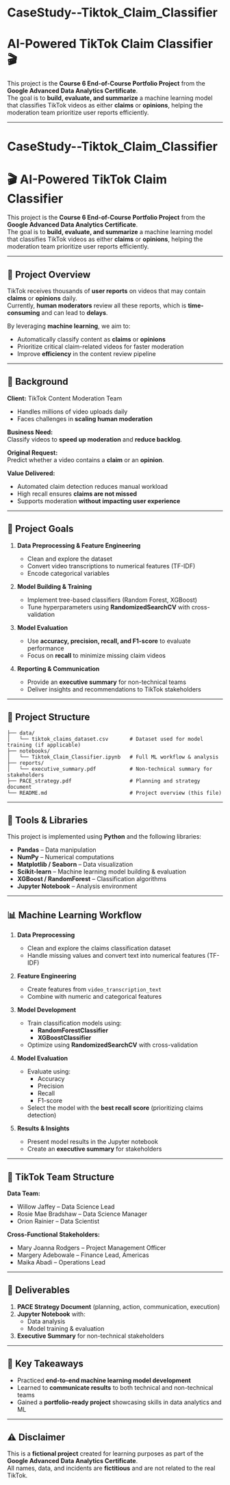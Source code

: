 # CaseStudy--Tiktok_Claim_Classifier
# AI-Powered TikTok Claim Classifier 🎬

This project is the **Course 6 End-of-Course Portfolio Project** from the **Google Advanced Data Analytics Certificate**.  
The goal is to **build, evaluate, and summarize** a machine learning model that classifies TikTok videos as either **claims** or **opinions**, helping the moderation team prioritize user reports efficiently.

---

# CaseStudy--Tiktok_Claim_Classifier
# 🎬 AI-Powered TikTok Claim Classifier  

This project is the **Course 6 End-of-Course Portfolio Project** from the **Google Advanced Data Analytics Certificate**.  
The goal is to **build, evaluate, and summarize** a machine learning model that classifies TikTok videos as either **claims** or **opinions**, helping the moderation team prioritize user reports efficiently.

---

## 📖 Project Overview

TikTok receives thousands of **user reports** on videos that may contain **claims** or **opinions** daily.  
Currently, **human moderators** review all these reports, which is **time-consuming** and can lead to **delays**.  

By leveraging **machine learning**, we aim to:  
- Automatically classify content as **claims** or **opinions**  
- Prioritize critical claim-related videos for faster moderation  
- Improve **efficiency** in the content review pipeline  

---

## 🏢 Background

**Client:** TikTok Content Moderation Team  
- Handles millions of video uploads daily  
- Faces challenges in **scaling human moderation**  

**Business Need:**  
Classify videos to **speed up moderation** and **reduce backlog**.

**Original Request:**  
Predict whether a video contains a **claim** or an **opinion**.  

**Value Delivered:**  
- Automated claim detection reduces manual workload  
- High recall ensures **claims are not missed**  
- Supports moderation **without impacting user experience**  

---

## 🎯 Project Goals

1. **Data Preprocessing & Feature Engineering**  
   - Clean and explore the dataset  
   - Convert video transcriptions to numerical features (TF-IDF)  
   - Encode categorical variables  

2. **Model Building & Training**  
   - Implement tree-based classifiers (Random Forest, XGBoost)  
   - Tune hyperparameters using **RandomizedSearchCV** with cross-validation  

3. **Model Evaluation**  
   - Use **accuracy, precision, recall, and F1-score** to evaluate performance  
   - Focus on **recall** to minimize missing claim videos  

4. **Reporting & Communication**  
   - Provide an **executive summary** for non-technical teams  
   - Deliver insights and recommendations to TikTok stakeholders  

---

## 📂 Project Structure

```plaintext
├── data/
│   └── tiktok_claims_dataset.csv       # Dataset used for model training (if applicable)
├── notebooks/
│   └── Tiktok_Claim_Classifier.ipynb   # Full ML workflow & analysis
├── reports/
│   └── executive_summary.pdf           # Non-technical summary for stakeholders
├── PACE_strategy.pdf                   # Planning and strategy document
└── README.md                           # Project overview (this file)
```
---

## 🧰 Tools & Libraries

This project is implemented using **Python** and the following libraries:

- **Pandas** – Data manipulation  
- **NumPy** – Numerical computations  
- **Matplotlib / Seaborn** – Data visualization  
- **Scikit-learn** – Machine learning model building & evaluation  
- **XGBoost / RandomForest** – Classification algorithms  
- **Jupyter Notebook** – Analysis environment  

---

## 📊 Machine Learning Workflow

1. **Data Preprocessing**
   - Clean and explore the claims classification dataset
   - Handle missing values and convert text into numerical features (TF-IDF)
   
2. **Feature Engineering**
   - Create features from `video_transcription_text`
   - Combine with numeric and categorical features

3. **Model Development**
   - Train classification models using:
     - **RandomForestClassifier**
     - **XGBoostClassifier**
   - Optimize using **RandomizedSearchCV** with cross-validation

4. **Model Evaluation**
   - Evaluate using:
     - Accuracy
     - Precision
     - Recall
     - F1-score
   - Select the model with the **best recall score** (prioritizing claims detection)

5. **Results & Insights**
   - Present model results in the Jupyter notebook
   - Create an **executive summary** for stakeholders

---

## 👥 TikTok Team Structure

**Data Team:**  
- Willow Jaffey – Data Science Lead  
- Rosie Mae Bradshaw – Data Science Manager  
- Orion Rainier – Data Scientist  

**Cross-Functional Stakeholders:**  
- Mary Joanna Rodgers – Project Management Officer  
- Margery Adebowale – Finance Lead, Americas  
- Maika Abadi – Operations Lead  

---

## 📑 Deliverables

1. **PACE Strategy Document** (planning, action, communication, execution)  
2. **Jupyter Notebook** with:
   - Data analysis
   - Model training & evaluation  
3. **Executive Summary** for non-technical stakeholders  

---

## 🔑 Key Takeaways

- Practiced **end-to-end machine learning model development**  
- Learned to **communicate results** to both technical and non-technical teams  
- Gained a **portfolio-ready project** showcasing skills in data analytics and ML  

---

## ⚠️ Disclaimer

This is a **fictional project** created for learning purposes as part of the **Google Advanced Data Analytics Certificate**.  
All names, data, and incidents are **fictitious** and are not related to the real TikTok.
